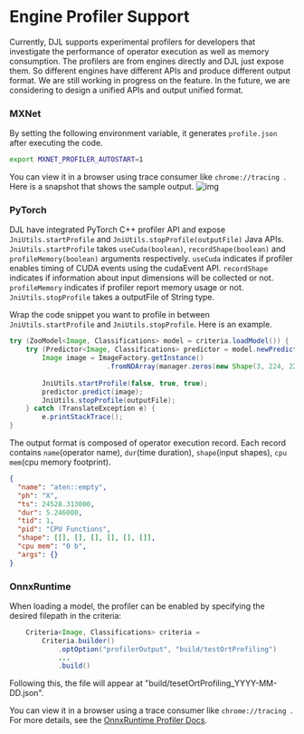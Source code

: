 # Engine Profiler Support

Currently, DJL supports experimental profilers for developers that 
investigate the performance of operator execution as well as memory consumption.
The profilers are from engines directly and DJL just expose them. 
So different engines have different APIs and produce different output format.
We are still working in progress on the feature.
In the future, we are considering to design a unified APIs and output unified format. 

### MXNet

By setting the following environment variable, it generates `profile.json` after executing the code.

```bash
export MXNET_PROFILER_AUTOSTART=1
```

You can view it in a browser using trace consumer like `chrome://tracing `. Here is a snapshot that shows the sample output.
![img](https://raw.githubusercontent.com/dmlc/web-data/master/mxnet/tutorials/python/profiler/profiler_output_chrome.png)

### PyTorch

DJL have integrated PyTorch C++ profiler API and expose `JniUtils.startProfile` and `JniUtils.stopProfile(outputFile)` Java APIs.
`JniUtils.startProfile` takes `useCuda(boolean)`, `recordShape(boolean)` and `profileMemory(boolean)` arguments respectively.
`useCuda` indicates if profiler enables timing of CUDA events using the cudaEvent API.
`recordShape` indicates if information about input dimensions will be collected or not.
`profileMemory` indicates if profiler report memory usage or not.
`JniUtils.stopProfile` takes a outputFile of String type.

Wrap the code snippet you want to profile in between `JniUtils.startProfile` and `JniUtils.stopProfile`.
Here is an example.

```java
try (ZooModel<Image, Classifications> model = criteria.loadModel()) {
    try (Predictor<Image, Classifications> predictor = model.newPredictor()) {
        Image image = ImageFactory.getInstance()
                        .fromNDArray(manager.zeros(new Shape(3, 224, 224), DataType.UINT8));
                        
        JniUtils.startProfile(false, true, true);
        predictor.predict(image);
        JniUtils.stopProfile(outputFile);
    } catch (TranslateException e) {
        e.printStackTrace();
}
```

The output format is composed of operator execution record. 
Each record contains `name`(operator name), `dur`(time duration), `shape`(input shapes), `cpu mem`(cpu memory footprint).

```json
{
  "name": "aten::empty",
  "ph": "X",
  "ts": 24528.313000,
  "dur": 5.246000,
  "tid": 1,
  "pid": "CPU Functions",
  "shape": [[], [], [], [], [], []],
  "cpu mem": "0 b",
  "args": {}
}
```

### OnnxRuntime

When loading a model, the profiler can be enabled by specifying the desired filepath in the criteria:

```java
    Criteria<Image, Classifications> criteria =
        Criteria.builder()
            .optOption("profilerOutput", "build/testOrtProfiling")
            ...
            .build()
```

Following this, the file will appear at "build/tesetOrtProfiling_YYYY-MM-DD.json".

You can view it in a browser using a trace consumer like `chrome://tracing `.
For more details, see the [OnnxRuntime Profiler Docs](https://onnxruntime.ai/docs/performance/tune-performance/profiling-tools.html).
